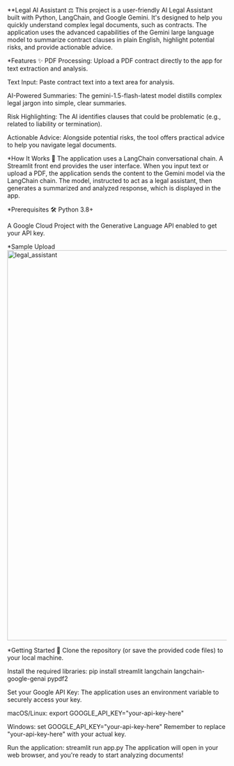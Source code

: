 **Legal AI Assistant ⚖️
This project is a user-friendly AI Legal Assistant built with Python, LangChain, and Google Gemini. It's designed to help you quickly understand complex legal documents, such as contracts. The application uses the advanced capabilities of the Gemini large language model to summarize contract clauses in plain English, highlight potential risks, and provide actionable advice.

*Features ✨
PDF Processing: Upload a PDF contract directly to the app for text extraction and analysis.

Text Input: Paste contract text into a text area for analysis.

AI-Powered Summaries: The gemini-1.5-flash-latest model distills complex legal jargon into simple, clear summaries.

Risk Highlighting: The AI identifies clauses that could be problematic (e.g., related to liability or termination).

Actionable Advice: Alongside potential risks, the tool offers practical advice to help you navigate legal documents.

*How It Works 🧠
The application uses a LangChain conversational chain. A Streamlit front end provides the user interface. When you input text or upload a PDF, the application sends the content to the Gemini model via the LangChain chain. The model, instructed to act as a legal assistant, then generates a summarized and analyzed response, which is displayed in the app.

*Prerequisites 🛠️
Python 3.8+

A Google Cloud Project with the Generative Language API enabled to get your API key.

*Sample Upload 
<img width="1747" height="894" alt="legal_assistant" src="https://github.com/user-attachments/assets/309e50a8-ffff-4c5a-93f4-c49e44ad39ad" />


*Getting Started 🚀
Clone the repository (or save the provided code files) to your local machine.

Install the required libraries:
pip install streamlit langchain langchain-google-genai pypdf2

Set your Google API Key: The application uses an environment variable to securely access your key.

macOS/Linux:
export GOOGLE_API_KEY="your-api-key-here"

Windows:
set GOOGLE_API_KEY="your-api-key-here"
Remember to replace "your-api-key-here" with your actual key.

Run the application:
streamlit run app.py
The application will open in your web browser, and you're ready to start analyzing documents!

